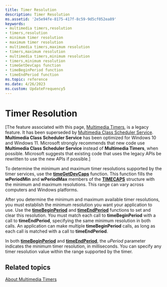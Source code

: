```yaml
---
title: Timer Resolution
description: Timer Resolution
ms.assetid: '2e5e94fe-8175-417f-8c59-9d5cf052ea89'
keywords:
- multimedia timers,resolution
- timers,resolution
- minimum timer resolution
- maximum timer resolution
- multimedia timers,maximum resolution
- timers,maximum resolution
- multimedia timers,minimum resolution
- timers,minimum resolution
- timeGetDevCaps function
- timeBeginPeriod function
- timeEndPeriod function
ms.topic: reference
ms.date: 4/26/2023
ms.custom: UpdateFrequency5
---
```


# Timer Resolution

\[The feature associated with this page, [Multimedia Timers](/windows/win32/multimedia/multimedia-timers), is a legacy feature. It has been superseded by [Multimedia Class Scheduler Service](/windows/win32/procthread/multimedia-class-scheduler-service). **Multimedia Class Scheduler Service** has been optimized for Windows 10 and Windows 11. Microsoft strongly recommends that new code use **Multimedia Class Scheduler Service** instead of **Multimedia Timers**, when possible. Microsoft suggests that existing code that uses the legacy APIs be rewritten to use the new APIs if possible.\]

To determine the minimum and maximum timer resolutions supported by the timer services, use the [**timeGetDevCaps**](/windows/desktop/api/TimeAPI/nf-timeapi-timegetdevcaps) function. This function fills the **wPeriodMin** and **wPeriodMax** members of the [**TIMECAPS**](/windows/desktop/api/TimeAPI/ns-timeapi-timecaps) structure with the minimum and maximum resolutions. This range can vary across computers and Windows platforms.

After you determine the minimum and maximum available timer resolutions, you must establish the minimum resolution you want your application to use. Use the [**timeBeginPeriod**](/windows/desktop/api/TimeAPI/nf-timeapi-timebeginperiod) and [**timeEndPeriod**](/windows/desktop/api/TimeAPI/nf-timeapi-timeendperiod) functions to set and clear this resolution. You must match each call to **timeBeginPeriod** with a call to **timeEndPeriod**, specifying the same minimum resolution in both calls. An application can make multiple **timeBeginPeriod** calls, as long as each call is matched with a call to **timeEndPeriod**.

In both [**timeBeginPeriod**](/windows/desktop/api/TimeAPI/nf-timeapi-timebeginperiod) and [**timeEndPeriod**](/windows/desktop/api/TimeAPI/nf-timeapi-timeendperiod), the *uPeriod* parameter indicates the minimum timer resolution, in milliseconds. You can specify any timer resolution value within the range supported by the timer.

## Related topics

<dl> <dt>

[About Multimedia Timers](about-multimedia-timers.md)
</dt> </dl>

 

 




